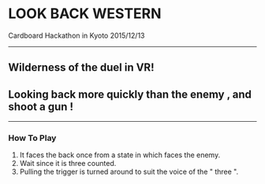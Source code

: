 # LOOK BACK WESTERN
Cardboard Hackathon in Kyoto 2015/12/13

---
## Wilderness of the duel in VR!
## Looking back more quickly than the enemy , and shoot a gun !  

---
### How To Play
1. It faces the back once from a state in which faces the enemy.
1. Wait since it is three counted.
1. Pulling the trigger is turned around to suit the voice of the " three ".
